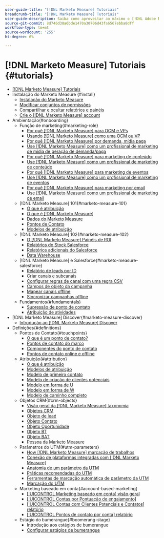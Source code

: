 ```yaml
---
user-guide-title: "[!DNL Marketo Measure] Tutoriais"
breadcrumb-title: "[!DNL Marketo Measure] Tutoriais"
user-guide-description: Saiba como aproveitar ao máximo o [!DNL Adobe Marketo Measure] (anteriormente, [!DNL Bizible]), the industry's leading B2B marketing attribution application. Watch tutorials on installation, onboarding, [!DNL Marketo Measure] fundamentos e definições.
source-git-commit: 8d746d38a6bde1470a30706d43fa6567ebba8dff
workflow-type: tm+mt
source-wordcount: '255'
ht-degree: 6%

---
```



# [!DNL Marketo Measure] Tutoriais {#tutorials}

+ [[!DNL Marketo Measure] Tutoriais](overview.md)
+ Instalação do Marketo Measure {#install}
   + [Instalação do Marketo Measure](installing/install-production.md)
   + [Modificar conjuntos de permissões](installing/modify-permission-sets-production.md)
   + [Compartilhar e ocultar relatórios e painéis](installing/sharing-reports-production.md)
   + [Crie o [!DNL Marketo Measure] account](installing/creating-marketo-measure-account-production.md)
+ Ambientação{#onboarding}
   + Função de marketing{#marketing-role}
      + [Por quê [!DNL Marketo Measure] para OCM e VPs](onboarding/marketing-role/cmo-and-vp-why.md)
      + [Usando [!DNL Marketo Measure] como uma OCM ou VP](onboarding/marketing-role/cmo-and-vp-using.md)
      + [Por quê [!DNL Marketo Measure] por demanda, mídia paga](onboarding/marketing-role/demand-gen-why.md)
      + [Use [!DNL Marketo Measure] como um profissional de marketing de mídia de geração de demanda/paga](onboarding/marketing-role/demand-gen-using.md)
      + [Por quê [!DNL Marketo Measure] para marketing de conteúdo](onboarding/marketing-role/content-marketing-why.md)
      + [Use [!DNL Marketo Measure] como um profissional de marketing de conteúdo](onboarding/marketing-role/content-marketing-using.md)
      + [Por quê [!DNL Marketo Measure] para marketing de eventos](onboarding/marketing-role/events-marketing-why.md)
      + [Use [!DNL Marketo Measure] como um profissional de marketing de eventos](onboarding/marketing-role/events-marketing-using.md)
      + [Por quê [!DNL Marketo Measure] para marketing por email](onboarding/marketing-role/email-marketing-why.md)
      + [Use [!DNL Marketo Measure] como um profissional de marketing de email](onboarding/marketing-role/email-marketing-using.md)
   + [!DNL Marketo Measure] 101{#marketo-measure-101}
      + [O que é atribuição](onboarding/marketo-measure-101/what-is-attribution.md)
      + [O que é [!DNL Marketo Measure]](onboarding/marketo-measure-101/what-is-marketo-measure.md)
      + [Dados do Marketo Measure](onboarding/marketo-measure-101/marketo-measure-data.md)
      + [Pontos de Contato](onboarding/marketo-measure-101/touchpoints.md)
      + [Modelos de atribuição](onboarding/marketo-measure-101/attribution-models.md)
   + [!DNL Marketo Measure] 102{#marketo-measure-102}
      + [O [!DNL Marketo Measure] Painéis de ROI](onboarding/marketo-measure-102/roi-dashboards.md)
      + [Relatórios do Stock Salesforce](onboarding/marketo-measure-102/stock-salesforce-reports.md)
      + [Relatórios adicionais do Salesforce](onboarding/marketo-measure-102/addtional-salesforce-reports.md)
      + [Data Warehouse](onboarding/marketo-measure-102/data-warehouse.md)
   + [!DNL Marketo Measure] e Salesforce{#marketo-measure-salesforce}
      + [Relatório de leads por ID](onboarding/marketo-measure-salesforce/leads-by-id-report.md)
      + [Criar canais e subcanais](onboarding/marketo-measure-salesforce/creating-channels-subchannels.md)
      + [Configurar regras de canal com uma regra CSV](onboarding/marketo-measure-salesforce/channel-rules-csv.md)
      + [Campos de objeto da campanha](onboarding/marketo-measure-salesforce/campaign-object-fields.md)
      + [Mapear canais offline](onboarding/marketo-measure-salesforce/mapping-offline-channels.md)
      + [Sincronizar campanhas offline](onboarding/marketo-measure-salesforce/syncing-offline-campaigns.md)
   + Fundamentos{#fundamentals}
      + [Supressão de ponto de contato](onboarding/marketo-measure-salesforce/touchpoint-suppression.md)
      + [Atribuição de atividades](onboarding/fundamentals/activities-attribution.md)
+ [!DNL Marketo Measure] Discover{#marketo-measure-discover}
   + [Introdução ao [!DNL Marketo Measure] Discover](marketo-measure-discover/introduction-to-marketo-measure-discover.md)
+ Definições{#definitions}
   + Pontos de Contato{#touchpoints}
      + [O que é um ponto de contato?](definitions/touchpoints/what-is-a-touchpoint.md)
      + [Pontos de contato do marco](definitions/touchpoints/milestone-touchpoints.md)
      + [Componentes do ponto de contato](definitions/touchpoints/touchpoint-components.md)
      + [Pontos de contato online e offline](definitions/touchpoints/online-offline-touchpoints.md)
   + Atribuição{#attribution}
      + [O que é atribuição](definitions/attribution/what-is-attribution.md)
      + [Modelos de atribuição](definitions/attribution/attribution-models.md)
      + [Modelo de primeiro contato](definitions/attribution/first-touch-model.md)
      + [Modelo de criação de clientes potenciais](definitions/attribution/lead-creation-model.md)
      + [Modelo em forma de U](definitions/attribution/u-shaped-model.md)
      + [Modelo em forma de W](definitions/attribution/w-shaped-model.md)
      + [Modelo de caminho completo](definitions/attribution/full-path-model.md)
   + Objetos CRM{#crm-objects}
      + [Visão geral da [!DNL Marketo Measure] taxonomia](definitions/crm-objects/taxonomy-overview.md)
      + [Objetos CRM](definitions/crm-objects/crm-objects.md)
      + [Objeto de lead](definitions/crm-objects/lead-object.md)
      + [Objeto Contato](definitions/crm-objects/contact-object.md)
      + [Objeto Oportunidade](definitions/crm-objects/opportunity-object.md)
      + [Objeto BT](definitions/crm-objects/bt-object.md)
      + [Objeto BAT](definitions/crm-objects/bat-object.md)
      + [Pessoa da Marketo Measure](definitions/crm-objects/marketo-measure-person.md)
   + Parâmetros do UTM{#utm-parameters}
      + [How [!DNL Marketo Measure] marcação de trabalhos](definitions/utm-parameters/how-marketo-measure-tagging-works.md)
      + [Conexão de plataformas integradas com [!DNL Marketo Measure]](definitions/utm-parameters/connecting-integrated-platforms-with-marketo-measure.md)
      + [Anatomia de um parâmetro da UTM](definitions/utm-parameters/anatomy-of-a-utm-parameter.md)
      + [Práticas recomendadas do UTM](definitions/utm-parameters/utm-best-practices.md)
      + [Ferramentas de marcação automática de parâmetro da UTM](definitions/utm-parameters/utm-parameter-auto-tagging-tools.md)
      + [Marcação do UTM](definitions/utm-parameters/utm-tagging.md)
   + Marketing baseado em conta{#account-based-marketing}
      + [[!UICONTROL Marketing baseado em conta] visão geral](definitions/account-based-marketing/abm-overview.md)
      + [[!UICONTROL Contas por Pontuação de engajamento]](definitions/account-based-marketing/accounts-by-engagement-score.md)
      + [[!UICONTROL Contas com Clientes Potenciais e Contatos] relatório](definitions/account-based-marketing/accounts-with-leads-and-contacts.md)
      + [[!UICONTROL Pontos de contato por conta] relatório](definitions/account-based-marketing/touchpoints-per-account-report.md)
   + Estágio do bumerangue{#boomerang-stage}
      + [Introdução aos estágios de bumerangue](definitions/boomerang-stage/introduction-to-boomerang-stages.md)
      + [Configurar estágios de bumerangue](definitions/boomerang-stage/setting-up-boomerang-stages.md)

